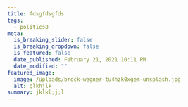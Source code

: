 ```yaml
---
title: fdsgfdsgfds
tags:
  - politics8
meta:
  is_breaking_slider: false
  is_breaking_dropdown: false
  is_featured: false
  date_published: February 21, 2021 10:11 PM
  date_modified: ""
featured_image:
  image: /uploads/brock-wegner-tu4hzk0xgem-unsplash.jpg
  alt: glkhjlk
summary: jklkl;j;l
---
```

